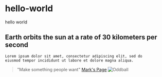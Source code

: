 # hello-world
hello world
## Earth orbits the sun at a rate of 30 kilometers per second
`Lorem ipsum dolor sit amet, consectetur adipiscing elit, sed do eiusmod tempor incididunt ut labore et dolore magna aliqua.`
> "Make something people want"
[Mark's Page](https://sites.google.com/site/markaweeks/home)
![Oddball](https://imgur.com/3dMEd1I)
